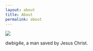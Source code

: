 ```yaml
---
layout: about
title: About
permalink: about
---
```



<img class="mx-auto w-1/2" src="{{site.baseurl}}/assets/img/dwbig4e.png">

dwbig4e, a man saved by Jesus Christ.

